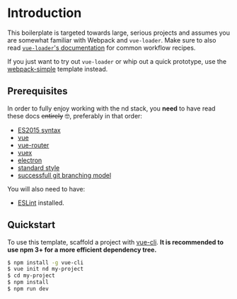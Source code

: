 # Introduction

This boilerplate is targeted towards large, serious projects and assumes you are somewhat familiar with Webpack and `vue-loader`. Make sure to also read [`vue-loader`'s documentation](http://vuejs.github.io/vue-loader/index.html) for common workflow recipes.

If you just want to try out `vue-loader` or whip out a quick prototype, use the [webpack-simple](https://github.com/vuejs-templates/webpack-simple) template instead.

## Prerequisites

In order to fully enjoy working with the nd stack, you **need** to have read these docs ~~entirely~~ 🤓, preferably in that order:

- [ES2015 syntax](https://babeljs.io/docs/learn-es2015/)
- [vue](http://vuejs.org/guide/)
- [vue-router](router.vuejs.org/en/index.html)
- [vuex](http://vuex.vuejs.org/en/index.html)
- [electron](http://electron.atom.io/)
- [standard style](https://github.com/feross/standard)
- [successfull git branching model](http://nvie.com/posts/a-successful-git-branching-model/)

You will also need to have:

- [ESLint](http://eslint.org/) installed.

## Quickstart

To use this template, scaffold a project with [vue-cli](https://github.com/vuejs/vue-cli). **It is recommended to use npm 3+ for a more efficient dependency tree.**

``` bash
$ npm install -g vue-cli
$ vue init nd my-project
$ cd my-project
$ npm install
$ npm run dev
```
